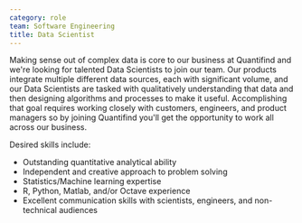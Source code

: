 ```yaml
---
category: role
team: Software Engineering
title: Data Scientist
---
```


Making sense out of complex data is core to our business at Quantifind and we're looking for talented Data Scientists to join our team. Our products integrate multiple different data sources, each with significant volume, and our Data Scientists are tasked with qualitatively understanding that data and then designing algorithms and processes to make it useful. Accomplishing that goal requires working closely with customers, engineers, and product managers so by joining Quantifind you'll get the opportunity to work all across our business.

Desired skills include:
* Outstanding quantitative analytical ability
* Independent and creative approach to problem solving
* Statistics/Machine learning expertise
* R, Python, Matlab, and/or Octave experience
* Excellent communication skills with scientists, engineers, and non-technical audiences
